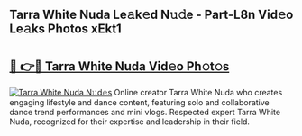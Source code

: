 ## Tarra White Nuda Le𝚊k𝚎d N𝚞𝚍e - Part-L8n Vid𝚎o Le𝚊ks Photos xEkt1

# <h2><a href="http://fbcp3w.evod.top/?m=Tarra+White+Nuda">🔗 👉🔴 Tarra White Nuda Vid𝚎o Ph𝚘t𝚘s</a></h2>

[![Tarra White Nuda N𝚞d𝚎s](https://i.imgur.com/8V9OHl7.gif)](http://fbcp3w.evod.top/?m=Tarra+White+Nuda)
Online creator Tarra White Nuda who creates engaging lifestyle and dance content, featuring solo and collaborative dance trend performances and mini vlogs. Respected expert Tarra White Nuda, recognized for their expertise and leadership in their field. 
